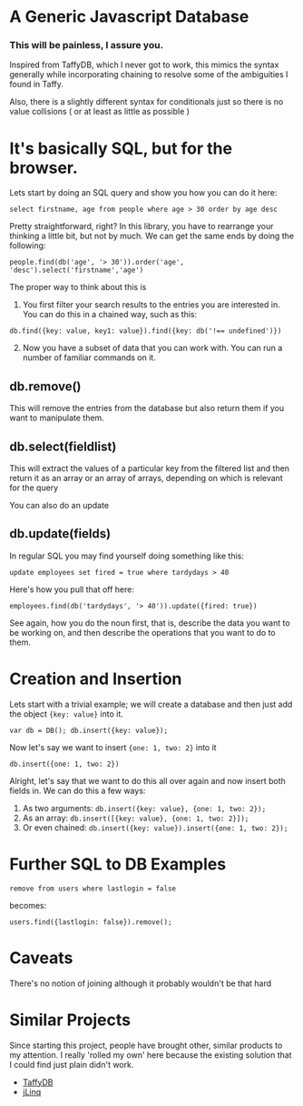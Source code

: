 # A Generic Javascript Database

### This will be painless, I assure you.

Inspired from TaffyDB, which I never got to work, this mimics the syntax
generally while incorporating chaining to resolve some of the ambiguities
I found in Taffy.

Also, there is a slightly different syntax for conditionals just so
there is no value collisions ( or at least as little as possible )

# It's basically SQL, but for the browser.

Lets start by doing an SQL query and show you how you can do it here:

`select firstname, age from people where age > 30 order by age desc`

Pretty straightforward, right?  In this library, you have to rearrange
your thinking a little bit, but not by much.  We can get the same ends
by doing the following:

`people.find(db('age', '> 30')).order('age', 'desc').select('firstname','age')`

The proper way to think about this is

1. You first filter your search results to the entries you 
are interested in. You can do this in a chained way, such as this:

`db.find({key: value, key1: value}).find({key: db('!== undefined')})`

2. Now you have a subset of data that you can work with.  You can run
a number of familiar commands on it. 

## db.remove()
This will remove the entries from the database but also return them if
you want to manipulate them.

## db.select(fieldlist)
This will extract the values of a particular key from the filtered list
and then return it as an array or an array of arrays, depending on
which is relevant for the query

You can also do an update

## db.update(fields)
In regular SQL you may find yourself doing something like this:

`update employees set fired = true where tardydays > 40`

Here's how you pull that off here:

`employees.find(db('tardydays', '> 40')).update({fired: true})`

See again, how you do the noun first, that is, describe the data you
want to be working on, and then describe the operations that you want
to do to them.

# Creation and Insertion
Lets start with a trivial example; we will create a database and then
just add the object `{key: value}` into it.

`var db = DB();
db.insert({key: value});
`

Now let's say we want to insert `{one: 1, two: 2}` into it

`db.insert({one: 1, two: 2})`

Alright, let's say that we want to do this all over again and now insert
both fields in.  We can do this a few ways:

1. As two arguments: `db.insert({key: value}, {one: 1, two: 2});`
2. As an array: `db.insert([{key: value}, {one: 1, two: 2}]);`
3. Or even chained: `db.insert({key: value}).insert({one: 1, two: 2});`


# Further SQL to DB Examples
`remove from users where lastlogin = false`

becomes:

`users.find({lastlogin: false}).remove();`

# Caveats
There's no notion of joining although it probably wouldn't be that hard

# Similar Projects
Since starting this project, people have brought other, similar products
to my attention. I really 'rolled my own' here because the existing 
solution that I could find just plain didn't work.

 * [TaffyDB](http://taffydb.com/)
 * [jLinq](http://www.hugoware.net/Projects/jLinq)

